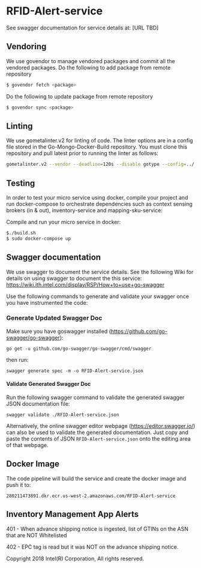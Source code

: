 # RFID-Alert-service

See swagger documentation for service details at: [URL TBD]

## Vendoring
We use govendor to manage vendored packages and commit all the vendored packages.
Do the following to add package from remote repository 
```bash
$ govendor fetch <package>
```
Do the following to update package from remote repository 
```bash
$ govendor sync <package>
```
## Linting
We use gometalinter.v2 for linting of code. The linter options are in a config file stored in the Go-Mongo-Docker-Build repository. You must clone this repository and pull latest prior to running the linter as follows:
```bash
gometalinter.v2 --vendor --deadline=120s --disable gotype --config=../../RSP-Inventory-Suite/ci-go-build-image/linter.json ./...
```
## Testing
In order to test your micro service using docker, compile your project and run docker-compose to orchestrate dependencies such as context sensing brokers (in & out), inventory-service and mapping-sku-service:

Compile and run your micro service in docker:

```bash
$./build.sh
$ sudo docker-compose up
```
## Swagger documentation
We use swagger to document the service details. See the following Wiki for details on using swagger to document the this service:
https://wiki.ith.intel.com/display/RSP/How+to+use+go-swagger

Use the following commands to generate and validate your swagger once you have instrumented the code:

 ### Generate Updated Swagger Doc
 Make sure you have goswagger installed (https://github.com/go-swagger/go-swagger): 
 
 `go get -u github.com/go-swagger/go-swagger/cmd/swagger`
 
  then run:
  
 `swagger generate spec -m -o RFID-Alert-service.json`
 
 #### Validate Generated Swagger Doc
 Run the following swagger command to validate the generated swagger JSON documentation file:
 
 `swagger validate ./RFID-Alert-service.json`
 
 Alternatively, the online swagger editor webpage (https://editor.swagger.io/) can also be used to validate the generated documentation. Just copy and paste the contents of JSON `RFID-Alert-service.json` onto the editing area of that webpage.
 
 
## Docker Image
The code pipeline will build the service and create the docker image and push it to: 

```280211473891.dkr.ecr.us-west-2.amazonaws.com/RFID-Alert-service```

## Inventory Management App Alerts
401 - When advance shipping notice is ingested, list of GTINs on the ASN that are NOT Whitelisted

402 - EPC tag is read but it was NOT on the advance shipping notice.

Copyright 2018 Intel(R) Corporation, All rights reserved.